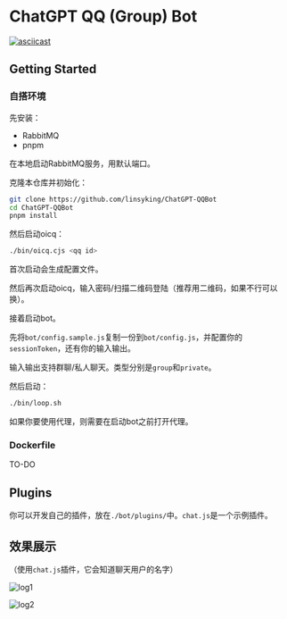 # ChatGPT QQ (Group) Bot

[![asciicast](https://asciinema.org/a/Bajz7vUR6IQXlVQHdKBlu7231.svg)](https://asciinema.org/a/Bajz7vUR6IQXlVQHdKBlu7231)

## Getting Started

### 自搭环境

先安装：

- RabbitMQ
- pnpm

在本地启动RabbitMQ服务，用默认端口。

克隆本仓库并初始化：

```bash
git clone https://github.com/linsyking/ChatGPT-QQBot
cd ChatGPT-QQBot
pnpm install
```

然后启动oicq：

```bash
./bin/oicq.cjs <qq id>
```

首次启动会生成配置文件。

然后再次启动oicq，输入密码/扫描二维码登陆（推荐用二维码，如果不行可以换）。

接着启动bot。

先将`bot/config.sample.js`复制一份到`bot/config.js`，并配置你的`sessionToken`，还有你的输入输出。

输入输出支持群聊/私人聊天。类型分别是`group`和`private`。

然后启动：

```bash
./bin/loop.sh
```

如果你要使用代理，则需要在启动bot之前打开代理。

### Dockerfile

TO-DO

## Plugins

你可以开发自己的插件，放在`./bot/plugins/`中。`chat.js`是一个示例插件。

## 效果展示

（使用`chat.js`插件，它会知道聊天用户的名字）

![log1](https://user-images.githubusercontent.com/49303317/206824539-8175b40f-66ec-4a62-93b4-cdeab1d62bf5.jpeg)

![log2](https://user-images.githubusercontent.com/49303317/206824536-8666e406-3172-419c-8029-4e3f1f72e19f.jpeg)
